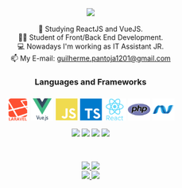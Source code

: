 <div align="center">

<img src="https://readme-typing-svg.herokuapp.com?font=Fira+Code&pause=1000&center=true&vCenter=true&width=846&lines=Hello+there!+I'm+Guilherme+Pantoja...;I'm+21+years+old.;I'm+from+Brazil;I'm+studying+Software+Engineering+;I+really+like+front-end+development+too.;Be+Welcome%2C+have+fun!!" />
  
   🌱 Studying ReactJS and VueJS.</br>
   :face_in_clouds: Student of Front/Back End Development.</br>
  :computer: Nowadays I'm working as IT Assistant JR.</br>
   📫 My E-mail: guilherme.pantoja1201@gmail.com</br>
</div>

<div align="center" style="display: inline;">
    <h3>Languages and Frameworks<h3>
      <img align="center" alt="Laravel Icon" height="45" width="45" src="https://github.com/devicons/devicon/blob/master/icons/laravel/laravel-plain-wordmark.svg"/>
      <img align="center" alt="VueJS Icon" height="45" width="45" src="https://github.com/devicons/devicon/blob/master/icons/vuejs/vuejs-original-wordmark.svg"/>
    <img align="center" alt="JavaScript Icon" height="45" width="45" src="https://raw.githubusercontent.com/devicons/devicon/master/icons/javascript/javascript-plain.svg">
    <img align="center" alt="TypeScript Icon" height="45" width="45" src="https://github.com/devicons/devicon/blob/master/icons/typescript/typescript-plain.svg">
    <img align="center" alt="React Icon" height="45" width="45" src="https://github.com/devicons/devicon/blob/master/icons/react/react-original-wordmark.svg">
    <img align="center" alt="PHP Icon" height="45" width="45" src="https://github.com/devicons/devicon/blob/master/icons/php/php-original.svg">
    <img align="center" alt="Dot Net icon" height="45" width="45" src="https://github.com/devicons/devicon/blob/master/icons/dot-net/dot-net-original.svg">
  </div>

  <div align="center">
      <a href="https://www.linkedin.com/in/guilherme-pantoja-7694a6208/" target="_blank"><img src="https://img.shields.io/badge/-LinkedIn-%230077B5?style=for-the-badge&logo=linkedin&logoColor=white" target="_blank"></a> 
      <a href="https://codepen.io/guilxp" target="_blank"><img src="https://img.shields.io/badge/Codepen-000000?style=for-the-badge&logo=codepen&logoColor=white" target="_blank"></a>
      <a href="https://app.powerbi.com/view?r=eyJrIjoiMDQwMjRkMzctMzdjNS00Y2NjLThlOTEtNmFmZTU4NzUwZDg2IiwidCI6Ijc2ZGZjMDdlLTRkZGEtNDYyMC04NDllLTBmOWJkMzg5MGE0YyJ9&pageName=ReportSection" target="_blank"><img src="https://img.shields.io/badge/PowerBI-F2C811?style=for-the-badge&logo=Power%20BI&logoColor=white" target="_blank"></a>
      <a href="mailto:guilherme.pantoja1201@gmail.com" target="_blank"><img src="https://img.shields.io/badge/Gmail-D14836?style=for-the-badge&logo=gmail&logoColor=white"></a> 
  </div>


##

<div align="center">
<br />
  <div align="center">
    <a href="https://github.com/guilxp">
    <img height="180em" src="https://github-readme-stats.vercel.app/api?username=GuiLxP&bg_color=30,46B5D1,0F4C75&title_color=E3F6F5&text_color=E3F6F5">
    <img width="382em" src="https://github-readme-stats.vercel.app/api/top-langs/?username=guilxp&layout=compact&bg_color=30,46B5D1,0F4C75&title_color=E3F6F5&text_color=E3F6F5" />
      
      
  </div>
  
<img width="846px" src="https://github-readme-activity-graph.cyclic.app/graph?username=GuiLxP&theme=react" />
    
<img src="https://capsule-render.vercel.app/api?type=waving&color=gradient&height=100&section=footer&width=332em"/>
    
##

</div>
<br/>
</p>
